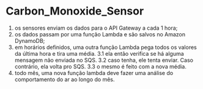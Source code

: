 # Carbon_Monoxide_Sensor

1. os sensores enviam os dados para o API Gateway a cada 1 hora;
2. os dados passam por uma função Lambda e são salvos no Amazon DynamoDB;
3. em horários definidos, uma outra função Lambda pega todos os valores da última hora e tira uma média.
3.1 ela então verifica se há alguma mensagem não enviada no SQS.
3.2 caso tenha, ele tenta enviar. Caso contrário, ela volta pro SQS.
3.3 o mesmo é feito com a nova média.
4. todo mês, uma nova função lambda deve fazer uma análise do comportamento do ar ao longo do mês.